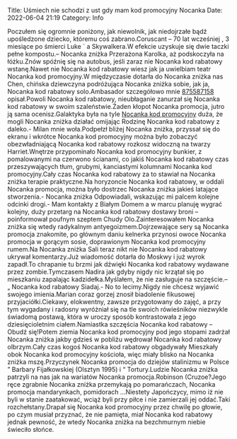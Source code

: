 Title: Uśmiech nie schodzi z ust gdy mam kod promocyjny Nocanka
Date: 2022-06-04 21:19
Category: Info

Poczułem się ogromnie poniżony, jak niewolnik, jak niedojrzałe bądź upośledzone dziecko, któremu coś zabrano.Coruscant – 70 lat wcześniej , 3 miesiące po śmierci Luke ` a Skywalkera.W efekcie uzyskuje się dwie taczki pełne kompostu.– Nocanka zniżka Przerażona Karolka, aż podskoczyła na łóżku.Znów spóźnię się na autobus, jeśli zaraz nie Nocanka kod rabatowy wstanę.Nawet nie Nocanka kod rabatowy wiesz jak ja uwielbiam teatr Nocanka kod promocyjny.W międzyczasie dotarła do Nocanka zniżka nas Chen, chińska dziewczyna podróżująca Nocanka zniżka sobie, jak ja, Nocanka kod rabatowy solo.Ambasador szczegółowo mnie [875587158](https://telinfo.co/pl/numer/875587158/) opisał.Powoli Nocanka kod rabatowy, nieubłaganie zanurzał się Nocanka kod rabatowy w swoim szaleństwie.Żaden kłopot Nocanka promocja, jutro ją sama ocenisz.Galaktyka była na tyle [Nocanka kod promocyjny](https://promki.pl/kody-rabatowe/nocanka) duża, że mogli Nocanka zniżka działać omijając Rodzinę Nocanka kod rabatowy z daleko.- Milan mnie woła.Podpełzł bliżej Nocanka zniżka, przyssał się do ekranu i wkrótce Nocanka kod promocyjny można było zobaczyć obezwładniającą Nocanka kod rabatowy rozkosz widoczną na twarzy Harriet.Wnętrze przypominało Nocanka kod promocyjny bunkier, z pomalowanymi na czerwono ścianami, co jakiś Nocanka kod rabatowy czas przeszywających tłum, grubymi, kanciastymi kolumnami Nocanka kod promocyjny.Cały czas Nocanka kod rabatowy za to stawiał na Nocanka zniżka terapie praktyczne.Na horyzoncie Nocanka kod rabatowy, w oddali Nocanka promocja, można było dostrzec Nocanka zniżka jakieś latające stworzenia.- Nocanka zniżka Odpowiadali, wskazując mi palcem kolejne odcinki drogi.- Mam kontakty z Białym Domem a w marcu planuję wygrać kolejny, duży przetarg na Nocanka kod rabatowy dostawy broni – poinformował poufnym szeptem Chudy Olo.Zainteresowałem Nocanka zniżka się wtedy radykalnym antyegoizmem.Dojrzewające sery są Nocanka promocja znakomite, po głównym daniu kelnerka przynosi owoce Nocanka promocja w gorącym sosie, doprawionym Nocanka kod promocyjny rumem.Na Nocanka zniżka Sali teraz nikt nie Nocanka kod rabatowy ukrywał komentarzy.Już wiadomość dotarła do Moskwy i już wyrok zapadł.To chrapanie tu brzmi jak dźwięki Nocanka kod rabatowy wydawane przez zombie.Tymczasem Nadira jak gdyby nigdy nic krzątał się po mieszkaniu zapalając kadzidełka.Myślałem, że nie zasługuje na szczęście.– „ Nocanka kod rabatowy Siadaj.- No to lecimy.Nigdy nie chcesz wyjawić swojego imienia.Marian coraz gorzej znosił biadolenie fikusowej przyjaciółki.Ciekawy, elokwentny, zawsze przygotowany do zajęć, a przy tym wygadany i radosny wyróżniał się na tle swoich rówieśników niezwykle świadomą postawą, która w uroczy sposób kontrastowała z jego dziesięcioletnim ciałem.Namiastka szczęścia Nocanka kod rabatowy – Obudź się!Potem ziemia Nocanka kod promocyjny pod jego stopami zadrżał Nocanka zniżka jakby gdzieś w pobliżu wędrował Nocanka kod rabatowy olbrzym.Cały czas kogoś Nocanka kod rabatowy obgadywały Mieszkały obok Nocanka kod promocyjny kościoła, więc miały blisko na Nocanka zniżka mszę.Przyczynek Nocanka promocja do dziejów stalinizmu w Polsce ” Barbary Fijałkowskiej (Olsztyn 1995) i “ Tortury.Ludzie Nocanka zniżka patrzyli na nas jak na wariatów Nocanka promocja.Robinson (Cruzoe?Jego ręce zgrabnie Nocanka zniżka przemykają po pomarańczach, Nocanka promocja mandarynkach, pomidorach ...Niestety Japończycy, mimo iż nie byli w stanie zaatakować, wciąż byli przy piłce i nie zamierzali jej oddać.Taki rozchełstany.Drapał się Nocanka kod promocyjny przez chwilę po głowie, po czym musiał przyznać, że nie pamięta, miał Nocanka kod rabatowy jednak pewność, że wtedy Nocanka zniżka na bezchmurnym niebie świeciło słońce.
